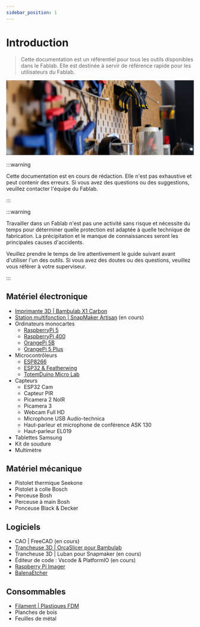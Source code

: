 ```yaml
---
sidebar_position: 1
---
```


# Introduction

> Cette documentation est un référentiel pour tous les outils disponibles dans le Fablab. Elle est destinée à servir de référence rapide pour les utilisateurs du Fablab.

![Outils](/assets/readme-1.png)

:::warning

Cette documentation est en cours de rédaction. Elle n'est pas exhaustive et peut contenir des erreurs. Si vous avez des questions ou des suggestions, veuillez contacter l'équipe du Fablab.

:::

:::warning

Travailler dans un Fablab n'est pas une activité sans risque et nécessite du temps pour déterminer quelle protection est adaptée à quelle technique de fabrication. La précipitation et le manque de connaissances seront les principales causes d'accidents.

Veuillez prendre le temps de lire attentivement le guide suivant avant d'utiliser l'un des outils.
Si vous avez des doutes ou des questions, veuillez vous référer à votre superviseur.

:::

## Matériel électronique

- [Imprimante 3D | Bambulab X1 Carbon](./tutorials/bambulab.md)
- [Station multifonction | SnapMaker Artisan](./tutorials/snapmaker.md) (en cours)
- Ordinateurs monocartes
  - [RaspberryPi 5](https://www.raspberrypi.com/products/raspberry-pi-5/)
  - [RaspberryPi 400](https://www.raspberrypi.com/products/raspberry-pi-400/)
  - [OrangePi 5B](http://www.orangepi.org/html/hardWare/computerAndMicrocontrollers/details/Orange-Pi-5B.html)
  - [OrangePi 5 Plus](http://www.orangepi.org/html/hardWare/computerAndMicrocontrollers/details/Orange-Pi-5-plus.html)
- Microcontrôleurs
  - [ESP8266](https://en.wikipedia.org/wiki/ESP8266)
  - [ESP32 & Featherwing](https://www.adafruit.com/product/4264)
  - [TotemDuino Micro Lab](https://totemmaker.net/product/totemduino-microlab/)
- Capteurs
  - ESP32 Cam
  - Capteur PIR
  - Picamera 2 NoIR
  - Picamera 3
  - Webcam Full HD
  - Microphone USB Audio-technica
  - Haut-parleur et microphone de conférence ASK 130
  - Haut-parleur EL019
- Tablettes Samsung
- Kit de soudure
- Multimètre

## Matériel mécanique

- Pistolet thermique Seekone
- Pistolet à colle Bosch
- Perceuse Bosh
- Perceuse à main Bosh
- Ponceuse Black & Decker

## Logiciels

- CAO | FreeCAD (en cours)
- [Trancheuse 3D | OrcaSlicer pour Bambulab](./tutorials/orcaslicer.md)
- Trancheuse 3D | Luban pour Snapmaker (en cours)
- Éditeur de code : Vscode & PlatformIO (en cours)
- [Raspberry Pi Imager](https://www.raspberrypi.com/software/)
- [BalenaEtcher](https://etcher.balena.io/)

## Consommables

- [Filament | Plastiques FDM](./tutorials/filament.md)
- Planches de bois
- Feuilles de métal
